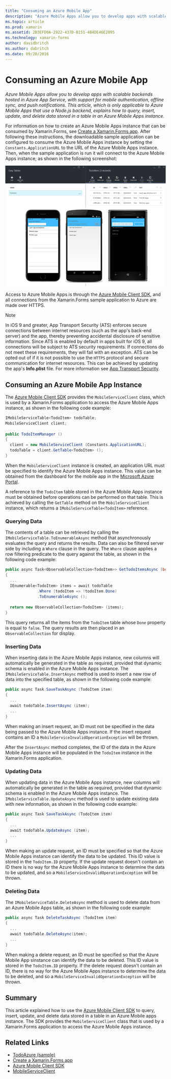 ```yaml
---
title: "Consuming an Azure Mobile App"
description: "Azure Mobile Apps allow you to develop apps with scalable backends hosted in Azure App Service, with support for mobile authentication, offline sync, and push notifications. This article, which is only applicable to Azure Mobile Apps that use a Node.js backend, explains how to query, insert, update, and delete data stored in a table in an Azure Mobile Apps instance."
ms.topic: article
ms.prod: xamarin
ms.assetid: 2B3EFD0A-2922-437D-B151-4B4DE46E2095
ms.technology: xamarin-forms
author: davidbritch
ms.author: dabritch
ms.date: 09/20/2016
---
```


# Consuming an Azure Mobile App

_Azure Mobile Apps allow you to develop apps with scalable backends hosted in Azure App Service, with support for mobile authentication, offline sync, and push notifications. This article, which is only applicable to Azure Mobile Apps that use a Node.js backend, explains how to query, insert, update, and delete data stored in a table in an Azure Mobile Apps instance._

For information on how to create an Azure Mobile Apps instance that can be consumed by Xamarin.Forms, see [Create a Xamarin.Forms app](https://azure.microsoft.com/en-gb/documentation/articles/app-service-mobile-xamarin-forms-get-started/). After following these instructions, the downloadable sample application can be configured to consume the Azure Mobile Apps instance by setting the `Constants.ApplicationURL` to the URL of the Azure Mobile Apps instance. Then, when the sample application is run it will connect to the Azure Mobile Apps instance, as shown in the following screenshot:

![](azure-images/portal.png "Sample Application")

Access to Azure Mobile Apps is through the [Azure Mobile Client SDK](https://www.nuget.org/packages/Microsoft.Azure.Mobile.Client/), and all connections from the Xamarin.Forms sample application to Azure are made over HTTPS.

> [!NOTE]
> In iOS 9 and greater, App Transport Security (ATS) enforces secure connections between internet resources (such as the app's back-end server) and the app, thereby preventing accidental disclosure of sensitive information. Since ATS is enabled by default in apps built for iOS 9, all connections will be subject to ATS security requirements. If connections do not meet these requirements, they will fail with an exception.
> ATS can be opted out of if it is not possible to use the `HTTPS` protocol and secure communication for internet resources. This can be achieved by updating the app's **Info.plist** file. For more information see [App Transport Security](~/ios/app-fundamentals/ats.md).

## Consuming an Azure Mobile App Instance

The [Azure Mobile Client SDK](https://www.nuget.org/packages/Microsoft.Azure.Mobile.Client/) provides the `MobileServiceClient` class, which is used by a Xamarin.Forms application to access the Azure Mobile Apps instance, as shown in the following code example:

```csharp
IMobileServiceTable<TodoItem> todoTable;
MobileServiceClient client;

public TodoItemManager ()
{
  client = new MobileServiceClient (Constants.ApplicationURL);
  todoTable = client.GetTable<TodoItem> ();
}
```

When the `MobileServiceClient` instance is created, an application URL must be specified to identify the Azure Mobile Apps instance. This value can be obtained from the dashboard for the mobile app in the [Microsoft Azure Portal](https://portal.azure.com/).

A reference to the `TodoItem` table stored in the Azure Mobile Apps instance must be obtained before operations can be performed on that table. This is achieved by calling the `GetTable` method on the `MobileServiceClient` instance, which returns a `IMobileServiceTable<TodoItem>` reference.

### Querying Data

The contents of a table can be retrieved by calling the `IMobileServiceTable.ToEnumerableAsync` method that asynchronously evaluates the query and returns the results. Data can also be filtered server side by including a `Where` clause in the query. The `Where` clause applies a row filtering predicate to the query against the table, as shown in the following code example:

```csharp
public async Task<ObservableCollection<TodoItem>> GetTodoItemsAsync (bool syncItems = false)
{
  ...
  IEnumerable<TodoItem> items = await todoTable
              .Where (todoItem => !todoItem.Done)
              .ToEnumerableAsync ();

  return new ObservableCollection<TodoItem> (items);
}
```

This query returns all the items from the `TodoItem` table whose `Done` property is equal to `false`. The query results are then placed in an `ObservableCollection` for display.

### Inserting Data

When inserting data in the Azure Mobile Apps instance, new columns will automatically be generated in the table as required, provided that dynamic schema is enabled in the Azure Mobile Apps instance. The `IMobileServiceTable.InsertAsync` method is used to insert a new row of data into the specified table, as shown in the following code example:

```csharp
public async Task SaveTaskAsync (TodoItem item)
{
  ...
  await todoTable.InsertAsync (item);
  ...
}
```

When making an insert request, an ID must not be specified in the data being passed to the Azure Mobile Apps instance. If the insert request contains an ID a `MobileServiceInvalidOperationException` will be thrown.

After the `InsertAsync` method completes, the ID of the data in the Azure Mobile Apps instance will be populated in the `TodoItem` instance in the Xamarin.Forms application.

### Updating Data

When updating data in the Azure Mobile Apps instance, new columns will automatically be generated in the table as required, provided that dynamic schema is enabled in the Azure Mobile Apps instance. The `IMobileServiceTable.UpdateAsync` method is used to update existing data with new information, as shown in the following code example:

```csharp
public async Task SaveTaskAsync (TodoItem item)
{
  ...
  await todoTable.UpdateAsync (item);
  ...
}
```

When making an update request, an ID must be specified so that the Azure Mobile Apps instance can identify the data to be updated. This ID value is stored in the `TodoItem.ID` property. If the update request doesn't contain an ID there is no way for the Azure Mobile Apps instance to determine the data to be updated, and so a `MobileServiceInvalidOperationException` will be thrown.

### Deleting Data

The `IMobileServiceTable.DeleteAsync` method is used to delete data from an Azure Mobile Apps table, as shown in the following code example:

```csharp
public async Task DeleteTaskAsync (TodoItem item)
{
  ...
  await todoTable.DeleteAsync(item);
  ...
}
```

When making a delete request, an ID must be specified so that the Azure Mobile App sinstance can identify the data to be deleted. This ID value is stored in the `TodoItem.ID` property. If the delete request doesn't contain an ID, there is no way for the Azure Mobile Apps instance to determine the data to be deleted, and so a `MobileServiceInvalidOperationException` will be thrown.

## Summary

This article explained how to use the [Azure Mobile Client SDK](https://www.nuget.org/packages/Microsoft.Azure.Mobile.Client/) to query, insert, update, and delete data stored in a table in an Azure Mobile apps instance. The SDK provides the `MobileServiceClient` class that is used by a Xamarin.Forms application to access the Azure Mobile Apps instance.


## Related Links

- [TodoAzure (sample)](https://developer.xamarin.com/samples/xamarin-forms/WebServices/TodoAzure/)
- [Create a Xamarin.Forms app](https://azure.microsoft.com/en-gb/documentation/articles/app-service-mobile-xamarin-forms-get-started/)
- [Azure Mobile Client SDK](https://www.nuget.org/packages/Microsoft.Azure.Mobile.Client/)
- [MobileServiceClient](https://msdn.microsoft.com/en-us/library/azure/microsoft.windowsazure.mobileservices.mobileserviceclient(v=azure.10).aspx)
